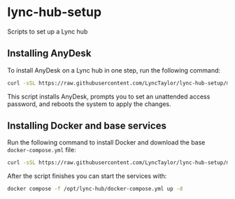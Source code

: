 # lync-hub-setup
Scripts to set up a Lync hub

## Installing AnyDesk

To install AnyDesk on a Lync hub in one step, run the following command:

```bash
curl -sSL https://raw.githubusercontent.com/LyncTaylor/lync-hub-setup/main/install_anydesk.sh | sudo bash -i
```

This script installs AnyDesk, prompts you to set an unattended access password,
and reboots the system to apply the changes.

## Installing Docker and base services

Run the following command to install Docker and download the base `docker-compose.yml` file:

```bash
curl -sSL https://raw.githubusercontent.com/LyncTaylor/lync-hub-setup/main/install_docker.sh | sudo bash -i
```

After the script finishes you can start the services with:

```bash
docker compose -f /opt/lync-hub/docker-compose.yml up -d
```
